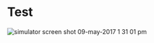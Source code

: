 # Test
####

![simulator screen shot 09-may-2017 1 31 01 pm](https://cloud.githubusercontent.com/assets/28557452/25840925/b79c670c-3452-11e7-944f-ebac5254ae40.png)
